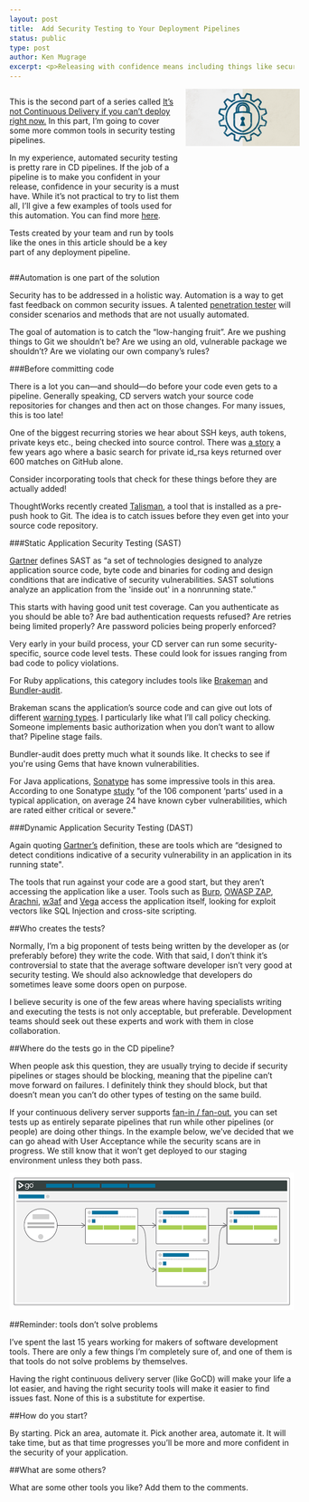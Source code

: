 ```yaml
---
layout: post
title:  Add Security Testing to Your Deployment Pipelines
status: public
type: post
author: Ken Mugrage
excerpt: <p>Releasing with confidence means including things like security tests in your deployment pipeline</p>
---
```



<div>
  <div class="float-image float-right">
    <img src="/images/blog/deploy-now/security-badge.png" alt="Continuous Delivery Security Testing" class="pad-left">
  </div>

  <div class="float-article float-left">
<p>This is the second part of a series called <a href="https://www.go.cd/2016/01/17/not-done-unless-its-done.html">It’s not Continuous Delivery if you can’t deploy right now.</a> In this part, I’m going to cover some more common tools in security testing pipelines.</p>
<p>In my experience, automated security testing is pretty rare in CD pipelines. If the job of a pipeline is to make you confident in your release, confidence in your security is a must have. While it’s not practical to try to list them all, I’ll give a few examples of tools used for this automation. You can find more <a href="https://www.owasp.org/index.php/Appendix_A:_Testing_Tools">here</a>.</p>

<p>Tests created by your team and run by tools like the ones in this article should be a key part of any deployment pipeline.</p>

  </div>
  <div class="clear"/>
</div>


##Automation is one part of the solution

Security has to be addressed in a holistic way. Automation is a way to get fast feedback on common security issues. A talented [penetration tester](http://security.stackexchange.com/a/46028) will consider scenarios and methods that are not usually automated. 

The goal of automation is to catch the “low-hanging fruit”. Are we pushing things to Git we shouldn’t be? Are we using an old, vulnerable package we shouldn’t? Are we violating our own company’s rules?

###Before committing code

There is a lot you can—and should—do before your code even gets to a pipeline. Generally speaking, CD servers watch your source code repositories for changes and then act on those changes. For many issues, this is too late!

One of the biggest recurring stories we hear about SSH keys, auth tokens, private keys etc., being checked into source control. There was [a story](http://www.securityweek.com/github-search-makes-easy-discovery-encryption-keys-passwords-source-code) a few years ago where a basic search for private id_rsa keys returned over 600 matches on GitHub alone. 

Consider incorporating tools that check for these things before they are actually added!

ThoughtWorks recently created [Talisman](https://github.com/thoughtworks/talisman), a tool that is installed as a pre-push hook to Git. The idea is to catch issues before they even get into your source code repository.

###Static Application Security Testing (SAST)

[Gartner](http://www.gartner.com/it-glossary/static-application-security-testing-sast) defines SAST  as “a set of technologies designed to analyze application source code, byte code and binaries for coding and design conditions that are indicative of security vulnerabilities. SAST solutions analyze an application from the 'inside out' in a nonrunning state.”

This starts with having good unit test coverage. Can you authenticate as you should be able to? Are bad authentication requests refused? Are retries being limited properly? Are password policies being properly enforced?

Very early in your build process, your CD server can run some security-specific, source code level tests. These could look for issues ranging from bad code to policy violations. 

For Ruby applications, this category includes tools like [Brakeman](http://brakemanscanner.org/docs/introduction/) and [Bundler-audit](https://github.com/rubysec/bundler-audit). 

Brakeman scans the application’s source code and can give out lots of different [warning types](http://brakemanscanner.org/docs/warning_types/). I particularly like what I’ll call policy checking. Someone implements basic authorization when you don’t want to allow that? Pipeline stage fails. 

Bundler-audit does pretty much what it sounds like. It checks to see if you're using Gems that have known vulnerabilities. 

For Java applications, [Sonatype](http://www.sonatype.com/) has some impressive tools in this area. According to one Sonatype [study](http://www.sonatype.com/assessments/known-vulnerabilities) “of the 106 component ‘parts’ used in a typical application, on average 24 have known cyber vulnerabilities, which are rated either critical or severe."

###Dynamic Application Security Testing (DAST)

Again quoting [Gartner’s](http://www.gartner.com/it-glossary/dynamic-application-security-testing-dast/) definition, these are tools which are “designed to detect conditions indicative of a security vulnerability in an application in its running state".

The tools that run against your code are a good start, but they aren’t accessing the application like a user. Tools such as [Burp](https://portswigger.net/burp/), [OWASP ZAP](https://www.owasp.org/index.php/OWASP_Zed_Attack_Proxy_Project), [Arachni](http://www.arachni-scanner.com/), [w3af](http://w3af.org/) and [Vega](https://subgraph.com/vega/index.en.html) access the application itself, looking for exploit vectors like SQL Injection and cross-site scripting. 

##Who creates the tests?

Normally, I’m a big proponent of tests being written by the developer as (or preferably before) they write the code. With that said, I don’t think it’s controversial to state that the average software developer isn’t very good at security testing. We should also acknowledge that developers do sometimes leave some doors open on purpose.

I believe security is one of the few areas where having specialists writing and executing the tests is not only acceptable, but preferable. Development teams should seek out these experts and work with them in close collaboration. 

##Where do the tests go in the CD pipeline?

When people ask this question, they are usually trying to decide if security pipelines or stages should be blocking, meaning that the pipeline can’t move forward on failures. I definitely think they should block, but that doesn’t mean you can’t do other types of testing on the same build. 

If your continuous delivery server supports [fan-in / fan-out](https://www.go.cd/documentation/user/current/introduction/concepts_in_go.html#fan_in_out), you can set tests up as entirely separate pipelines that run while other pipelines (or people) are doing other things. In the example below, we’ve decided that we can go ahead with User Acceptance while the security scans are in progress. We still know that it won’t get deployed to our staging environment unless they both pass.

<img src="/images/blog/deploy-now/continuous_delivery_security_testing_pipeline.png" alt="continuous delivery security testing pipeline"> 

##Reminder: tools don’t solve problems

I’ve spent the last 15 years working for makers of software development tools. There are only a few things I’m completely sure of, and one of them is that tools do not solve problems by themselves.

Having the right continuous delivery server (like GoCD) will make your life a lot easier, and having the right security tools will make it easier to find issues fast. None of this is a substitute for expertise. 

##How do you start?

By starting. Pick an area, automate it. Pick another area, automate it. It will take time, but as that time progresses you’ll be more and more confident in the security of your application.

##What are some others?

What are some other tools you like? Add them to the comments.





<style type="text/css">
.float-image {
  max-width: 40%;
}

.float-image img {
  max-width: 100%;
}

.float-image img.pad-right {
  padding-right: 10px;
}

.float-image img.pad-left {
  padding-left: 10px;
}

.float-article {
  max-width: 60%;
}

.float-left {
  float: left;
}

.float-right {
  float: right;
}

.clear {
  clear: both;
}

@media (max-width: 699px) {
  .float-left, .float-right {
    float: none;
  }

  .float-image {
    max-width: 100%;
  }

  .float-article {
    max-width: 100%;
  }
}
</style>
